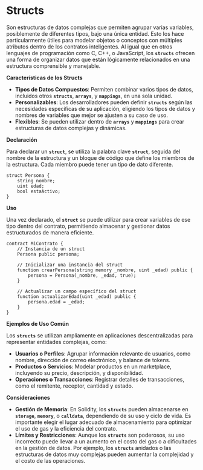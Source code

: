 # Structs

Son estructuras de datos complejas que permiten agrupar varias variables, posiblemente de diferentes tipos, bajo una única entidad. Esto los hace particularmente útiles para modelar objetos o conceptos con múltiples atributos dentro de los contratos inteligentes. Al igual que en otros lenguajes de programación como C, C++, o JavaScript, los **`structs`** ofrecen una forma de organizar datos que están lógicamente relacionados en una estructura comprensible y manejable.

**Características de los Structs**

* **Tipos de Datos Compuestos**: Permiten combinar varios tipos de datos, incluidos otros **`structs`**, **`arrays`**, y **`mappings`**, en una sola unidad.
* **Personalizables**: Los desarrolladores pueden definir **`structs`** según las necesidades específicas de su aplicación, eligiendo los tipos de datos y nombres de variables que mejor se ajusten a su caso de uso.
* **Flexibles**: Se pueden utilizar dentro de **`arrays`** y **`mappings`** para crear estructuras de datos complejas y dinámicas.

**Declaración**

Para declarar un **`struct`**, se utiliza la palabra clave **`struct`**, seguida del nombre de la estructura y un bloque de código que define los miembros de la estructura. Cada miembro puede tener un tipo de dato diferente.

```solidity
struct Persona {
    string nombre;
    uint edad;
    bool estaActivo;
}
```

**Uso**

Una vez declarado, el **`struct`** se puede utilizar para crear variables de ese tipo dentro del contrato, permitiendo almacenar y gestionar datos estructurados de manera eficiente.

```solidity
contract MiContrato {
    // Instancia de un struct
    Persona public persona;

    // Inicializar una instancia del struct
    function crearPersona(string memory _nombre, uint _edad) public {
        persona = Persona(_nombre, _edad, true);
    }

    // Actualizar un campo específico del struct
    function actualizarEdad(uint _edad) public {
        persona.edad = _edad;
    }
}
```

**Ejemplos de Uso Común**

Los **`structs`** se utilizan ampliamente en aplicaciones descentralizadas para representar entidades complejas, como:

* **Usuarios o Perfiles**: Agrupar información relevante de usuarios, como nombre, dirección de correo electrónico, y balance de tokens.
* **Productos o Servicios**: Modelar productos en un marketplace, incluyendo su precio, descripción, y disponibilidad.
* **Operaciones o Transacciones**: Registrar detalles de transacciones, como el remitente, receptor, cantidad y estado.

**Consideraciones**

* **Gestión de Memoria**: En Solidity, los **`structs`** pueden almacenarse en **`storage`**, **`memory`**, o **`calldata`**, dependiendo de su uso y ciclo de vida. Es importante elegir el lugar adecuado de almacenamiento para optimizar el uso de gas y la eficiencia del contrato.
* **Límites y Restricciones**: Aunque los **`structs`** son poderosos, su uso incorrecto puede llevar a un aumento en el costo del gas o a dificultades en la gestión de datos. Por ejemplo, los **`structs`** anidados o las estructuras de datos muy complejas pueden aumentar la complejidad y el costo de las operaciones.
